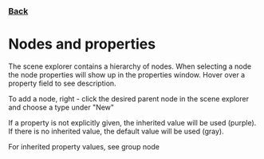 ### [Back](README.md)
# Nodes and properties
The scene explorer contains a hierarchy of nodes. When selecting a node the node properties will show up in the properties window. Hover over a property field to see description.  

To add a node, right - click the desired parent node in the scene explorer and choose a type under "New"  

If a property is not explicitly given, the inherited value will be used (purple). If there is no inherited value, the default value will be used (gray).  

For inherited property values, see group node